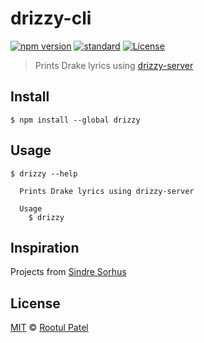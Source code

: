 # drizzy-cli

[![npm version](https://badge.fury.io/js/drizzy.svg)](https://badge.fury.io/js/drizzy)
[![standard](https://img.shields.io/npm/dm/standard.svg)](www.npmjs.com/package/standard)
[![License](https://img.shields.io/:license-mit-blue.svg)](https://rootulp.mit-license.org)

> Prints Drake lyrics using [drizzy-server](https://github.com/rootulp/drizzy-server)

## Install

```
$ npm install --global drizzy
```

## Usage

```
$ drizzy --help

  Prints Drake lyrics using drizzy-server

  Usage
    $ drizzy
```

## Inspiration

Projects from [Sindre Sorhus](https://sindresorhus.com)

## License

[MIT](https://rootulp.mit-license.org/) © [Rootul Patel](https://rootulp.com)
